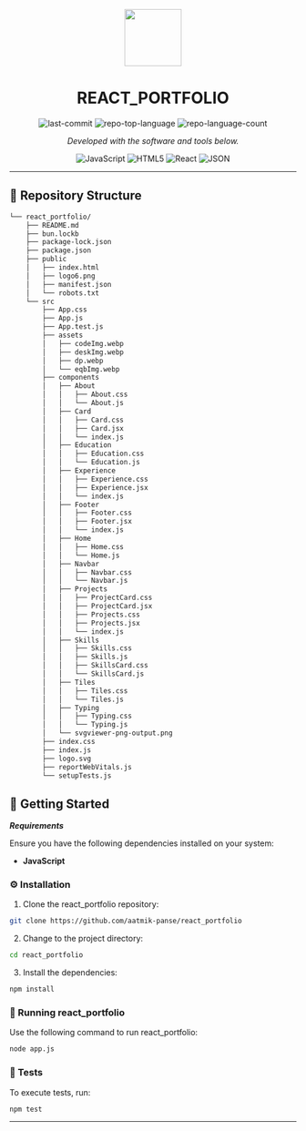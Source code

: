 <p align="center">
  <img src="https://cdn-icons-png.flaticon.com/512/6295/6295417.png" width="100" />
</p>
<p align="center">
    <h1 align="center">REACT_PORTFOLIO</h1>
</p>
<p align="center">
	<img src="https://img.shields.io/github/last-commit/aatmik-panse/react_portfolio?style=flat&logo=git&logoColor=white&color=0080ff" alt="last-commit">
	<img src="https://img.shields.io/github/languages/top/aatmik-panse/react_portfolio?style=flat&color=0080ff" alt="repo-top-language">
	<img src="https://img.shields.io/github/languages/count/aatmik-panse/react_portfolio?style=flat&color=0080ff" alt="repo-language-count">
<p>
<p align="center">
		<em>Developed with the software and tools below.</em>
</p>
<p align="center">
	<img src="https://img.shields.io/badge/JavaScript-F7DF1E.svg?style=flat&logo=JavaScript&logoColor=black" alt="JavaScript">
	<img src="https://img.shields.io/badge/HTML5-E34F26.svg?style=flat&logo=HTML5&logoColor=white" alt="HTML5">
	<img src="https://img.shields.io/badge/React-61DAFB.svg?style=flat&logo=React&logoColor=black" alt="React">
	<img src="https://img.shields.io/badge/JSON-000000.svg?style=flat&logo=JSON&logoColor=white" alt="JSON">
</p>
<hr>

## 📂 Repository Structure

```sh
└── react_portfolio/
    ├── README.md
    ├── bun.lockb
    ├── package-lock.json
    ├── package.json
    ├── public
    │   ├── index.html
    │   ├── logo6.png
    │   ├── manifest.json
    │   └── robots.txt
    └── src
        ├── App.css
        ├── App.js
        ├── App.test.js
        ├── assets
        │   ├── codeImg.webp
        │   ├── deskImg.webp
        │   ├── dp.webp
        │   └── eqbImg.webp
        ├── components
        │   ├── About
        │   │   ├── About.css
        │   │   └── About.js
        │   ├── Card
        │   │   ├── Card.css
        │   │   ├── Card.jsx
        │   │   └── index.js
        │   ├── Education
        │   │   ├── Education.css
        │   │   └── Education.js
        │   ├── Experience
        │   │   ├── Experience.css
        │   │   ├── Experience.jsx
        │   │   └── index.js
        │   ├── Footer
        │   │   ├── Footer.css
        │   │   ├── Footer.jsx
        │   │   └── index.js
        │   ├── Home
        │   │   ├── Home.css
        │   │   └── Home.js
        │   ├── Navbar
        │   │   ├── Navbar.css
        │   │   └── Navbar.js
        │   ├── Projects
        │   │   ├── ProjectCard.css
        │   │   ├── ProjectCard.jsx
        │   │   ├── Projects.css
        │   │   ├── Projects.jsx
        │   │   └── index.js
        │   ├── Skills
        │   │   ├── Skills.css
        │   │   ├── Skills.js
        │   │   ├── SkillsCard.css
        │   │   └── SkillsCard.js
        │   ├── Tiles
        │   │   ├── Tiles.css
        │   │   └── Tiles.js
        │   ├── Typing
        │   │   ├── Typing.css
        │   │   └── Typing.js
        │   └── svgviewer-png-output.png
        ├── index.css
        ├── index.js
        ├── logo.svg
        ├── reportWebVitals.js
        └── setupTests.js
```

## 🚀 Getting Started

**_Requirements_**

Ensure you have the following dependencies installed on your system:

- **JavaScript**

### ⚙️ Installation

1. Clone the react_portfolio repository:

```sh
git clone https://github.com/aatmik-panse/react_portfolio
```

2. Change to the project directory:

```sh
cd react_portfolio
```

3. Install the dependencies:

```sh
npm install
```

### 🤖 Running react_portfolio

Use the following command to run react_portfolio:

```sh
node app.js
```

### 🧪 Tests

To execute tests, run:

```sh
npm test
```

---
